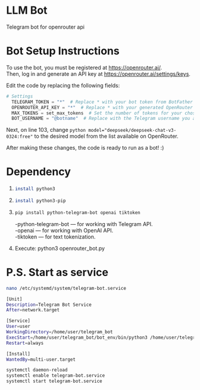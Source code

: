 # LLM Bot
Telegram bot for openrouter api  

# Bot Setup Instructions  

To use the bot, you must be registered at https://openrouter.ai/.  
Then, log in and generate an API key at https://openrouter.ai/settings/keys.  

Edit the code by replacing the following fields:  
```python
# Settings
  TELEGRAM_TOKEN = "*"  # Replace * with your bot token from BotFather
  OPENROUTER_API_KEY = "*"  # Replace * with your generated OpenRouter API key
  MAX_TOKENS = set_max_tokens  # Set the number of tokens for your chosen model (2048, 4096, etc)
  BOT_USERNAME = "@botname"  # Replace with the Telegram username you assigned to your bot
```
Next, on line 103, change ```python model="deepseek/deepseek-chat-v3-0324:free"``` to the desired model from the list available on OpenRouter.

After making these changes, the code is ready to run as a bot! :)
# Dependency
1. ```bash
   install python3
   ```

2. ```bash
   install python3-pip
   ```

3. ```bash
   pip install python-telegram-bot openai tiktoken
   ```

      -python-telegram-bot — for working with Telegram API.  
      -openai — for working with OpenAI API.  
      -tiktoken — for text tokenization.  

5. Execute: python3 openrouter_bot.py

# P.S. Start as service
```bash
nano /etc/systemd/system/telegram-bot.service
```  
   
```bash
[Unit]
Description=Telegram Bot Service
After=network.target

[Service]
User=user
WorkingDirectory=/home/user/telegram_bot
ExecStart=/home/user/telegram_bot/bot_env/bin/python3 /home/user/telegram_bot/openrouter_bot.py
Restart=always

[Install]
WantedBy=multi-user.target
```
```bash
systemctl daemon-reload
systemctl enable telegram-bot.service
systemctl start telegram-bot.service
```
